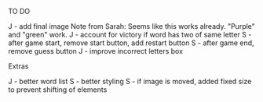 

TO DO

J - add final image
Note from Sarah: Seems like this works already. "Purple" and "green" work. J - account for victory if word has two of same letter
S - after game start, remove start button, add restart button
S - after game end, remove guess button
J - improve incorrect letters box



Extras

J - better word list
S - better styling
S - if image is moved, added fixed size to prevent shifting of elements